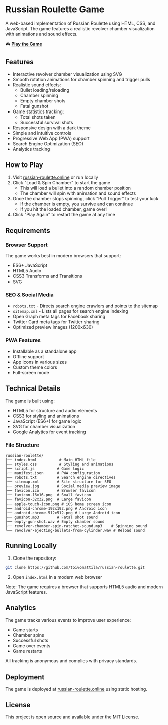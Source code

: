 # Russian Roulette Game

A web-based implementation of Russian Roulette using HTML, CSS, and JavaScript. The game features a realistic revolver chamber visualization with animations and sound effects.

🎮 **[Play the Game](https://russian-roulette.online)**

## Features

- Interactive revolver chamber visualization using SVG
- Smooth rotation animations for chamber spinning and trigger pulls
- Realistic sound effects:
  - Bullet loading/reloading
  - Chamber spinning
  - Empty chamber shots
  - Fatal gunshot
- Game statistics tracking:
  - Total shots taken
  - Successful survival shots
- Responsive design with a dark theme
- Simple and intuitive controls
- Progressive Web App (PWA) support
- Search Engine Optimization (SEO)
- Analytics tracking

## How to Play

1. Visit [russian-roulette.online](https://russian-roulette.online) or run locally
2. Click "Load & Spin Chamber" to start the game
   - This will load a bullet into a random chamber position
   - The chamber will spin with animation and sound effects
3. Once the chamber stops spinning, click "Pull Trigger" to test your luck
   - If the chamber is empty, you survive and can continue
   - If you hit the loaded chamber, game over!
4. Click "Play Again" to restart the game at any time

## Requirements

### Browser Support
The game works best in modern browsers that support:
- ES6+ JavaScript
- HTML5 Audio
- CSS3 Transforms and Transitions
- SVG

### SEO & Social Media
- `robots.txt` - Directs search engine crawlers and points to the sitemap
- `sitemap.xml` - Lists all pages for search engine indexing
- Open Graph meta tags for Facebook sharing
- Twitter Card meta tags for Twitter sharing
- Optimized preview images (1200x630)

### PWA Features
- Installable as a standalone app
- Offline support
- App icons in various sizes
- Custom theme colors
- Full-screen mode

## Technical Details

The game is built using:
- HTML5 for structure and audio elements
- CSS3 for styling and animations
- JavaScript (ES6+) for game logic
- SVG for chamber visualization
- Google Analytics for event tracking

### File Structure
```
russian-roulette/
├── index.html          # Main HTML file
├── styles.css          # Styling and animations
├── script.js          # Game logic
├── manifest.json      # PWA configuration
├── robots.txt         # Search engine directives
├── sitemap.xml        # Site structure for SEO
├── preview.jpg        # Social media preview image
├── favicon.ico        # Browser favicon
├── favicon-16x16.png  # Small favicon
├── favicon-32x32.png  # Large favicon
├── apple-touch-icon.png # iOS home screen icon
├── android-chrome-192x192.png # Android icon
├── android-chrome-512x512.png # Large Android icon
├── gunshot.mp3        # Fatal shot sound
├── empty-gun-shot.wav # Empty chamber sound
├── revolver-chamber-spin-ratchet-sound.mp3    # Spinning sound
└── revolver-ejecting-bullets-from-cylinder.wav # Reload sound
```

## Running Locally

1. Clone the repository:
```bash
git clone https://github.com/toivomattila/russian-roulette.git
```

2. Open `index.html` in a modern web browser

Note: The game requires a browser that supports HTML5 audio and modern JavaScript features.

## Analytics

The game tracks various events to improve user experience:
- Game starts
- Chamber spins
- Successful shots
- Game over events
- Game restarts

All tracking is anonymous and complies with privacy standards.

## Deployment

The game is deployed at [russian-roulette.online](https://russian-roulette.online) using static hosting.

## License

This project is open source and available under the MIT License. 